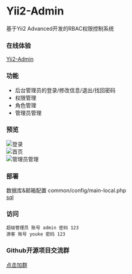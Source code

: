 # Yii2-Admin
基于Yii2 Advanced开发的RBAC权限控制系统  

### 在线体验
[Yii2-Admin](http://106.75.117.140)

### 功能
- 后台管理员的登录/修改信息/退出/找回密码
- 权限管理
- 角色管理
- 管理员管理

### 预览

![登录](https://raw.githubusercontent.com/duiying/Yii2-Admin/master/doc/login.png)  
![首页](https://raw.githubusercontent.com/duiying/Yii2-Admin/master/doc/index.png)  
![管理员管理](https://raw.githubusercontent.com/duiying/Yii2-Admin/master/doc/admin.png)  

### 部署 
数据库&邮箱配置 common/config/main-local.php  
[sql](https://github.com/duiying/Yii2-Admin/blob/master/doc/yii2-admin.sql)  

### 访问
```
超级管理员 账号 admin 密码 123  
游客 账号 youke 密码 123
```

### Github开源项目交流群
[点击加群](https://jq.qq.com/?_wv=1027&k=55by69J)

 


